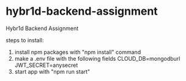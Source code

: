 # hybr1d-backend-assignment
Hybr1d Backend Assignment

steps to install:
1. install npm packages with "npm install" command
2. make a .env file with the following fields
CLOUD_DB=mongodburl
JWT_SECRET=anysecret
3. start app with "npm run start"

